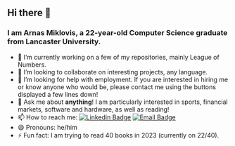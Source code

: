 ## Hi there 👋

### I am Arnas Miklovis, a 22-year-old Computer Science graduate from Lancaster University.

- 🔭 I’m currently working on a few of my repositories, mainly League of Numbers.
- 👯 I’m looking to collaborate on interesting projects, any language.
- 🤔 I’m looking for help with employment. If you are interested in hiring me or know anyone who would be, please contact me using the buttons displayed a few lines down!
- 💬 Ask me about **anything**! I am particularly interested in sports, financial markets, software and hardware, as well as reading! 
- 📫 How to reach me: 
[![Linkedin Badge](https://img.shields.io/badge/-Arnas%20Miklovis-blue?style=flat-square&logo=Linkedin&logoColor=white&link=https://www.linkedin.com/in/arnas-miklovis-1732a51b2/)](https://www.linkedin.com/in/arnas-miklovis-1732a51b2/)
[![Email Badge](https://custom-icon-badges.demolab.com/badge/-miklovisarnas@gmail.com-red?style=flat-square&logo=mention&logoColor=white&link=mailto:miklovisarnas@gmail.com)](mailto:miklovisarnas@gmail.com)
- 😄 Pronouns: he/him
- ⚡ Fun fact: I am trying to read 40 books in 2023 (currently on 22/40).

